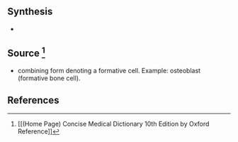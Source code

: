 ## Synthesis
- 
## Source [^1]
- combining form denoting a formative cell. Example: osteoblast (formative bone cell).
## References

[^1]: [[(Home Page) Concise Medical Dictionary 10th Edition by Oxford Reference]]